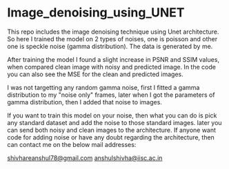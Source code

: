 # Image_denoising_using_UNET
This repo includes the image denoising technique using Unet architecture. 
So here I trained the model on 2 types of noises, one is poisson and other one is speckle noise (gamma distribution). 
The data is generated by me. 

After training the model I found a slight increase in PSNR and SSIM values, when compared clean image with noisy and predicted image.
In the code you can also see the MSE for the clean and predicted images.

I was not targetting any random gamma noise, first I fitted a gamma distribution to my "noise only" frames, later when I got the parameters of
gamma distribution, then I added that noise to images. 


If you want to train this model on your noise, then what you can do is pick any standard dataset and add the noise to those standard images. 
later you can send both noisy and clean images to the architecture.
If anyone want code for adding noise or have any doubt regarding the architecture, then can contact me on the below mail addresses:

shivhareanshul78@gmail.com
anshulshivha@iisc.ac.in
